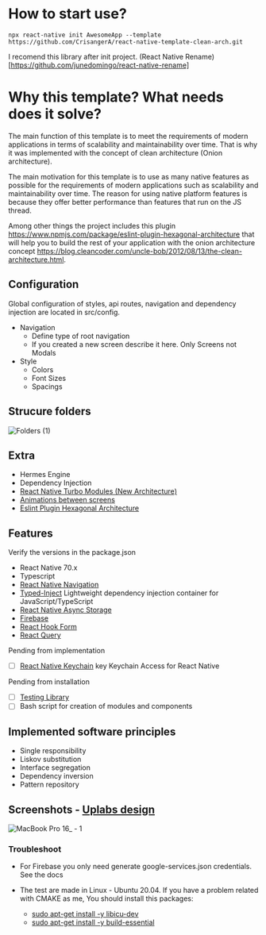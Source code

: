 # How to start use?
````
npx react-native init AwesomeApp --template https://github.com/CrisangerA/react-native-template-clean-arch.git
````
I recomend this library after init project. (React Native Rename)[https://github.com/junedomingo/react-native-rename]

# Why this template? What needs does it solve?
The main function of this template is to meet the requirements of modern applications in terms of scalability and maintainability over time. That is why it was implemented with the concept of clean architecture (Onion architecture).

The main motivation for this template is to use as many native features as possible for the requirements of modern applications such as scalability and maintainability over time. The reason for using native platform features is because they offer better performance than features that run on the JS thread.

Among other things the project includes this plugin https://www.npmjs.com/package/eslint-plugin-hexagonal-architecture that will help you to build the rest of your application with the onion architecture concept https://blog.cleancoder.com/uncle-bob/2012/08/13/the-clean-architecture.html.

## Configuration
Global configuration of styles, api routes, navigation and dependency injection are located in src/config.
* Navigation
  - Define type of root navigation
  - If you created a new screen describe it here. Only Screens not Modals
* Style
  - Colors
  - Font Sizes
  - Spacings

## Strucure folders
![Folders (1)](https://user-images.githubusercontent.com/46910469/202868548-5fd65a2d-992d-41d8-8101-013d13a74b69.png)


## Extra
- Hermes Engine
- Dependency Injection
- [React Native Turbo Modules (New Architecture)](https://reactnative.dev/docs/the-new-architecture/landing-page)
- [Animations between screens](https://wix.github.io/react-native-navigation/docs/style-animations/)
- [Eslint Plugin Hexagonal Architecture](https://www.npmjs.com/package/eslint-plugin-hexagonal-architecture)

## Features
Verify the versions in the package.json
- React Native 70.x
- Typescript
- [React Native Navigation](https://wix.github.io/react-native-navigation/docs/before-you-start/)
- [Typed-Inject](https://github.com/nicojs/typed-inject) Lightweight dependency injection container for JavaScript/TypeScript
- [React Native Async Storage](https://react-native-async-storage.github.io/async-storage/)
- [Firebase](https://rnfirebase.io/)
- [React Hook Form](https://react-hook-form.com/get-started#ReactNative)
- [React Query](https://tanstack.com/query/v4/docs/installation)

Pending from implementation
- [ ] [React Native Keychain](https://github.com/oblador/react-native-keychain) key Keychain Access for React Native

Pending from installation
- [ ] [Testing Library](https://testing-library.com/docs/react-native-testing-library/intro/)
- [ ] Bash script for creation of modules and components

## Implemented software principles
* Single responsibility
* Liskov substitution
* Interface segregation
* Dependency inversion
* Pattern repository

## Screenshots - [Uplabs design](https://www.uplabs.com/posts/login-07f92b8f-d3d4-420f-8f2f-acc38566f989)
![MacBook Pro 16_ - 1](https://user-images.githubusercontent.com/46910469/202013754-936f02d3-33fe-4f57-aa9e-bfb6ea2f4f34.png)


### Troubleshoot
* For Firebase you only need generate google-services.json credentials. See the docs

* The test are made in Linux - Ubuntu 20.04. If you have a problem related with CMAKE as me, You should install this packages: 
  - [sudo apt-get install -y libicu-dev](https://stackoverflow.com/questions/72937332/task-reactandroidhermes-engineconfigurebuildforhermes-failed-react-native-new)
  - [sudo apt-get install -y build-essential](https://stackoverflow.com/questions/6141608/cmake-make-program-not-found)
